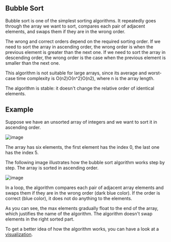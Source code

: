 ## Bubble Sort
Bubble sort is one of the simplest sorting algorithms. It repeatedly goes through the array we want to sort, compares each pair of adjacent elements, and swaps them if they are in the wrong order.

The wrong and correct orders depend on the required sorting order. If we need to sort the array in ascending order, the wrong order is when the previous element is greater than the next one. If we need to sort the array in descending order, the wrong order is the case when the previous element is smaller than the next one.

This algorithm is not suitable for large arrays, since its average and worst-case time complexity is O(n2)Ο(n^2)O(n2), where n is the array length.

The algorithm is stable: it doesn't change the relative order of identical elements.

## Example
Suppose we have an unsorted array of integers and we want to sort it in ascending order. 

![image](https://user-images.githubusercontent.com/92832451/188384585-9c34eb24-3e97-48eb-bc6e-c4985a56ebee.png)

The array has six elements, the first element has the index 0, the last one has the index 5.

The following image illustrates how the bubble sort algorithm works step by step. The array is sorted in ascending order.

![image](https://user-images.githubusercontent.com/92832451/188384630-fbd26138-8953-4392-8cf9-bd5bbfa24ad9.png)

In a loop, the algorithm compares each pair of adjacent array elements and swaps them if they are in the wrong order (dark blue color). If the order is correct (blue color), it does not do anything to the elements.

As you can see, the max elements gradually float to the end of the array, which justifies the name of the algorithm. The algorithm doesn't swap elements in the right sorted part.

To get a better idea of how the algorithm works, you can have a look at a [visualization](http://www.cs.usfca.edu/~galles/visualization/ComparisonSort.html).
